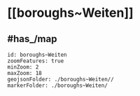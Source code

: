 # [[boroughs~Weiten]] 


## #has_/map  



```leaflet
id: boroughs~Weiten
zoomFeatures: true 
minZoom: 2 
maxZoom: 18
geojsonFolder: ./boroughs~Weiten//
markerFolder: ./boroughs~Weiten/
```

